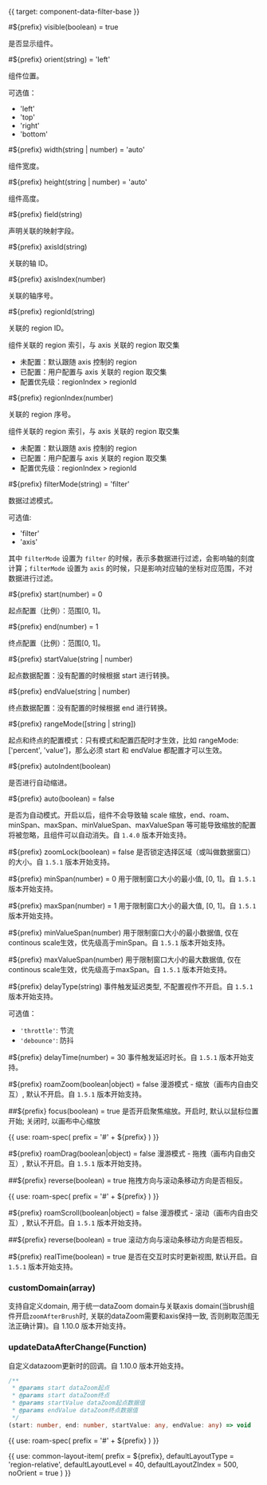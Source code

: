 {{ target: component-data-filter-base }}

#${prefix} visible(boolean) = true

是否显示组件。

#${prefix} orient(string) = 'left'

组件位置。

可选值：

- 'left'
- 'top'
- 'right'
- 'bottom'

#${prefix} width(string | number) = 'auto'

组件宽度。

#${prefix} height(string | number) = 'auto'

组件高度。

#${prefix} field(string)

声明关联的映射字段。

#${prefix} axisId(string)

关联的轴 ID。

#${prefix} axisIndex(number)

关联的轴序号。

#${prefix} regionId(string)

关联的 region ID。

组件关联的 region 索引，与 axis 关联的 region 取交集

- 未配置：默认跟随 axis 控制的 region
- 已配置：用户配置与 axis 关联的 region 取交集
- 配置优先级：regionIndex > regionId

#${prefix} regionIndex(number)

关联的 region 序号。

组件关联的 region 索引，与 axis 关联的 region 取交集

- 未配置：默认跟随 axis 控制的 region
- 已配置：用户配置与 axis 关联的 region 取交集
- 配置优先级：regionIndex > regionId

#${prefix} filterMode(string) = 'filter'

数据过滤模式。

可选值:

- 'filter'
- 'axis'

其中 `filterMode` 设置为 `filter` 的时候，表示多数据进行过滤，会影响轴的刻度计算；`filterMode` 设置为 `axis` 的时候，只是影响对应轴的坐标对应范围，不对数据进行过滤。

#${prefix} start(number) = 0

起点配置（比例）：范围[0, 1]。

#${prefix} end(number) = 1

终点配置（比例）：范围[0, 1]。

#${prefix} startValue(string | number)

起点数据配置：没有配置的时候根据 start 进行转换。

#${prefix} endValue(string | number)

终点数据配置：没有配置的时候根据 end 进行转换。

#${prefix} rangeMode([string | string])

起点和终点的配置模式：只有模式和配置匹配时才生效，比如 rangeMode: ['percent', 'value']，那么必须 start 和 endValue 都配置才可以生效。

#${prefix} autoIndent(boolean)

是否进行自动缩进。

#${prefix} auto(boolean) = false

是否为自动模式。开启以后，组件不会导致轴 scale 缩放，end、roam、minSpan、maxSpan、minValueSpan、maxValueSpan 等可能导致缩放的配置将被忽略，且组件可以自动消失。自 `1.4.0` 版本开始支持。

#${prefix} zoomLock(boolean) = false
是否锁定选择区域（或叫做数据窗口）的大小。自 `1.5.1` 版本开始支持。

#${prefix} minSpan(number) = 0
用于限制窗口大小的最小值, [0, 1]。自 `1.5.1` 版本开始支持。

#${prefix} maxSpan(number) = 1
用于限制窗口大小的最大值, [0, 1]。自 `1.5.1` 版本开始支持。

#${prefix} minValueSpan(number)
用于限制窗口大小的最小数据值, 仅在continous scale生效，优先级高于minSpan。自 `1.5.1` 版本开始支持。

#${prefix} maxValueSpan(number)
用于限制窗口大小的最大数据值, 仅在continous scale生效，优先级高于maxSpan。自 `1.5.1` 版本开始支持。

#${prefix} delayType(string)
事件触发延迟类型, 不配置视作不开启。自 `1.5.1` 版本开始支持。

可选值：
- `'throttle'`: 节流
- `'debounce'`: 防抖

#${prefix} delayTime(number) = 30
事件触发延迟时长。自 `1.5.1` 版本开始支持。

#${prefix} roamZoom(boolean|object) = false
漫游模式 - 缩放（画布内自由交互）, 默认不开启。自 `1.5.1` 版本开始支持。

##${prefix} focus(boolean) = true
是否开启聚焦缩放。开启时, 默认以鼠标位置开始; 关闭时, 以画布中心缩放

{{ use: roam-spec(
prefix = '#' + ${prefix}
) }}

#${prefix} roamDrag(boolean|object) = false
漫游模式 - 拖拽（画布内自由交互）, 默认不开启。自 `1.5.1` 版本开始支持。

##${prefix} reverse(boolean) = true
拖拽方向与滚动条移动方向是否相反。

{{ use: roam-spec(
prefix = '#' + ${prefix}
) }}

#${prefix} roamScroll(boolean|object) = false
漫游模式 - 滚动（画布内自由交互）, 默认不开启。自 `1.5.1` 版本开始支持。

##${prefix} reverse(boolean) = true
滚动方向与滚动条移动方向是否相反。

#${prefix} realTime(boolean) = true
是否在交互时实时更新视图, 默认开启。自 `1.5.1` 版本开始支持。

### customDomain(array)

支持自定义domain, 用于统一dataZoom domain与关联axis domain(当brush组件开启`zoomAfterBrush`时, 关联的dataZoom需要和axis保持一致, 否则刷取范围无法正确计算)。自 1.10.0 版本开始支持。

### updateDataAfterChange(Function)
自定义datazoom更新时的回调。自 1.10.0 版本开始支持。

```ts
/**
 * @params start dataZoom起点
 * @params start dataZoom终点
 * @params startValue dataZoom起点数据值
 * @params endValue dataZoom终点数据值
 */
(start: number, end: number, startValue: any, endValue: any) => void
```

{{ use: roam-spec(
prefix = '#' + ${prefix}
) }}

{{ use: common-layout-item(
  prefix = ${prefix},
  defaultLayoutType = 'region-relative',
  defaultLayoutLevel = 40,
  defaultLayoutZIndex = 500,
  noOrient = true
) }}
